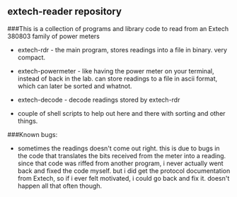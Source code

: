 extech-reader repository
------------------

###This is a collection of programs and library code to read from an Extech 380803 family of power meters

* extech-rdr - the main program, stores readings into a file in binary. very compact.
* extech-powermeter - like having the power meter on your terminal, instead of back in the lab.  can store readings to a file in ascii format, which can later be sorted and whatnot.
* extech-decode - decode readings stored by extech-rdr

* couple of shell scripts to help out here and there with sorting and other things.

###Known bugs:
* sometimes the readings doesn't come out right.  this is due to bugs in the code that translates the bits received from the meter into a reading.  since that code was riffed from another program, i never actually went back and fixed the code myself.  but i did get the protocol documentation from Extech, so if i ever felt motivated, i could go back and fix it.  doesn't happen all that often though.


